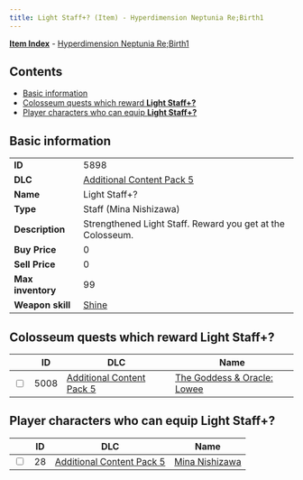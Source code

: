 ```yaml
---
title: Light Staff+? (Item) - Hyperdimension Neptunia Re;Birth1
---
```


[**Item Index**](/neptunia/rb1/item/index.html) - [Hyperdimension Neptunia Re;Birth1](/neptunia/rb1)

## Contents

- [Basic information](#basic-information)
- [Colosseum quests which reward **Light Staff+?**](#colosseum-quests-which-reward-light-staff)
- [Player characters who can equip **Light Staff+?**](#player-characters-who-can-equip-light-staff)
## Basic information

|   |   |
| -- | -- |
| **ID** | 5898 |
| **DLC** | [Additional Content Pack 5](/neptunia/rb1/dlc/14-pack5.html) |
| **Name** | Light Staff+? |
| **Type** | Staff (Mina Nishizawa) |
| **Description** | Strengthened Light Staff. Reward you get at the Colosseum. |
| **Buy Price** | 0 |
| **Sell Price** | 0 |
| **Max inventory** | 99 |
| **Weapon skill** | [Shine](/neptunia/rb1/skill/14-3501-shine.html) |


## Colosseum quests which reward **Light Staff+?**

|    | ID | DLC | Name |
| -- | -- | --- | ---- |
| <input type="checkbox" id="rb1-colosseum-14-5008" class="trackbox" /> | 5008 | [Additional Content Pack 5](/neptunia/rb1/dlc/14-pack5.html) | [The Goddess & Oracle: Lowee](/neptunia/rb1/colosseum/14-5008-the-goddess-oracle-lowee.html) |


## Player characters who can equip **Light Staff+?**

|    | ID | DLC | Name |
| -- | -- | --- | ---- |
| <input type="checkbox" id="rb1-player-14-28" class="trackbox" /> | 28 | [Additional Content Pack 5](/neptunia/rb1/dlc/14-pack5.html) | [Mina Nishizawa](/neptunia/rb1/player/14-28-mina-nishizawa.html) |
